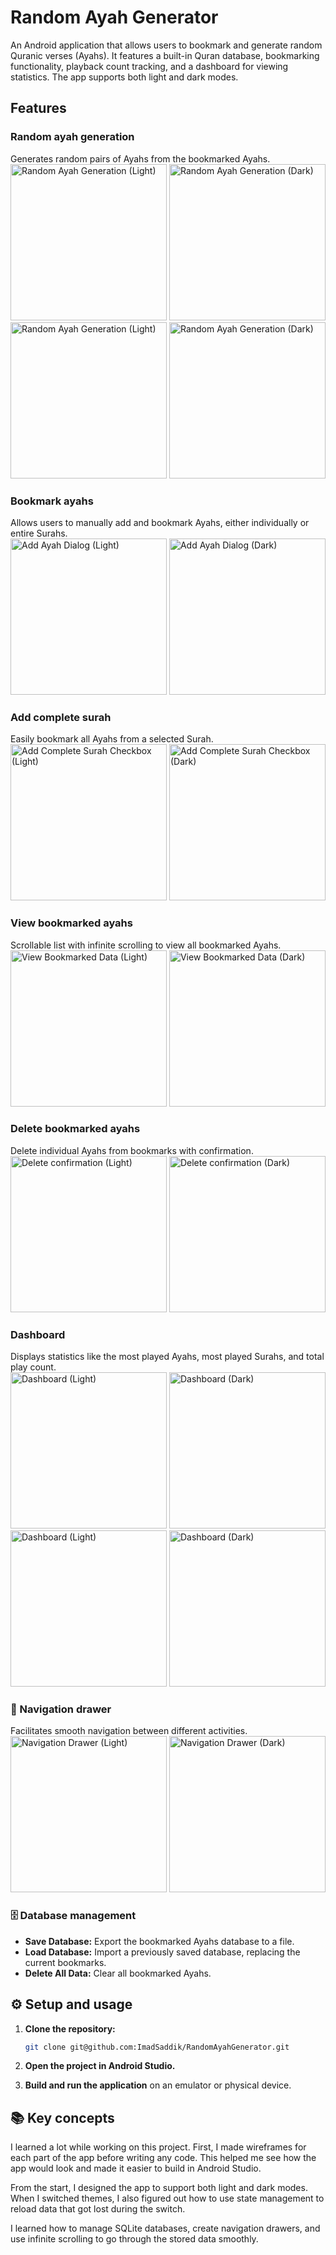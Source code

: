 # Random Ayah Generator

An Android application that allows users to bookmark and generate random Quranic verses (Ayahs). It features a built-in Quran database, bookmarking functionality, playback count tracking, and a dashboard for viewing statistics. The app supports both light and dark modes.

## Features

### Random ayah generation

Generates random pairs of Ayahs from the bookmarked Ayahs.  
<img src="screenshots/random_ayah_home_light.jpg" alt="Random Ayah Generation (Light)" width="250"/>
<img src="screenshots/random_ayah_home_dark.jpg" alt="Random Ayah Generation (Dark)" width="250"/>
<br/>
<img src="screenshots/generated_pair_light.jpg" alt="Random Ayah Generation (Light)" width="250"/>
<img src="screenshots/generated_pair_dark.jpg" alt="Random Ayah Generation (Dark)" width="250"/>

### Bookmark ayahs

Allows users to manually add and bookmark Ayahs, either individually or entire Surahs.  
<img src="screenshots/add_ayah_dialog_light.jpg" alt="Add Ayah Dialog (Light)" width="250"/>
<img src="screenshots/add_ayah_dialog_dark.jpg" alt="Add Ayah Dialog (Dark)" width="250"/>

### Add complete surah

Easily bookmark all Ayahs from a selected Surah.  
<img src="screenshots/add_complete_surah_light.jpg" alt="Add Complete Surah Checkbox (Light)" width="250"/>
<img src="screenshots/add_complete_surah_dark.jpg" alt="Add Complete Surah Checkbox (Dark)" width="250"/>

### View bookmarked ayahs

Scrollable list with infinite scrolling to view all bookmarked Ayahs.  
<img src="screenshots/view_data_light.jpg" alt="View Bookmarked Data (Light)" width="250"/>
<img src="screenshots/view_data_dark.jpg" alt="View Bookmarked Data (Dark)" width="250"/>

### Delete bookmarked ayahs

Delete individual Ayahs from bookmarks with confirmation.  
<img src="screenshots/delete_ayah_light.jpg" alt="Delete confirmation (Light)" width="250"/>
<img src="screenshots/delete_ayah_dark.jpg" alt="Delete confirmation (Dark)" width="250"/>

### Dashboard

Displays statistics like the most played Ayahs, most played Surahs, and total play count.  
<img src="screenshots/dashboard_light_1.jpg" alt="Dashboard (Light)" width="250"/>
<img src="screenshots/dashboard_dark_1.jpg" alt="Dashboard (Dark)" width="250"/>
<br/>
<img src="screenshots/dashboard_light_2.jpg" alt="Dashboard (Light)" width="250"/>
<img src="screenshots/dashboard_dark_2.jpg" alt="Dashboard (Dark)" width="250"/>

### 📂 Navigation drawer

Facilitates smooth navigation between different activities.  
<img src="screenshots/navigation_drawer_light.jpg" alt="Navigation Drawer (Light)" width="250"/>
<img src="screenshots/navigation_drawer_dark.jpg" alt="Navigation Drawer (Dark)" width="250"/>

### 🗄️ Database management

- **Save Database:** Export the bookmarked Ayahs database to a file.  
- **Load Database:** Import a previously saved database, replacing the current bookmarks.  
- **Delete All Data:** Clear all bookmarked Ayahs.

## ⚙️ Setup and usage

1. **Clone the repository:**

   ```bash
   git clone git@github.com:ImadSaddik/RandomAyahGenerator.git
   ```

2. **Open the project in Android Studio.**

3. **Build and run the application** on an emulator or physical device.

## 📚 Key concepts

I learned a lot while working on this project. First, I made wireframes for each part of the app before writing any code. This helped me see how the app would look and made it easier to build in Android Studio.  

From the start, I designed the app to support both light and dark modes. When I switched themes, I also figured out how to use state management to reload data that got lost during the switch.  

I learned how to manage SQLite databases, create navigation drawers, and use infinite scrolling to go through the stored data smoothly.  
